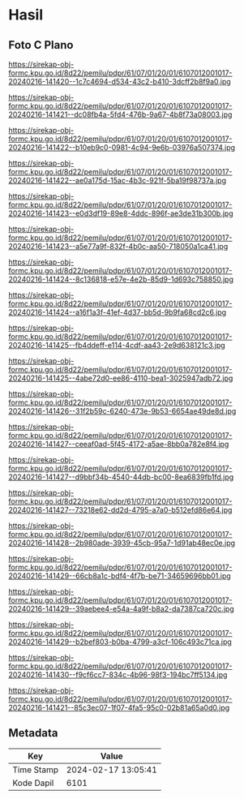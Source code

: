 # Hasil

## Foto C Plano

https://sirekap-obj-formc.kpu.go.id/8d22/pemilu/pdpr/61/07/01/20/01/6107012001017-20240216-141420--1c7c4694-d534-43c2-b410-3dcff2b8f9a0.jpg

https://sirekap-obj-formc.kpu.go.id/8d22/pemilu/pdpr/61/07/01/20/01/6107012001017-20240216-141421--dc08fb4a-5fd4-476b-9a67-4b8f73a08003.jpg

https://sirekap-obj-formc.kpu.go.id/8d22/pemilu/pdpr/61/07/01/20/01/6107012001017-20240216-141422--b10eb9c0-0981-4c94-9e6b-03976a507374.jpg

https://sirekap-obj-formc.kpu.go.id/8d22/pemilu/pdpr/61/07/01/20/01/6107012001017-20240216-141422--ae0a175d-15ac-4b3c-921f-5ba19f98737a.jpg

https://sirekap-obj-formc.kpu.go.id/8d22/pemilu/pdpr/61/07/01/20/01/6107012001017-20240216-141423--e0d3df19-89e8-4ddc-896f-ae3de31b300b.jpg

https://sirekap-obj-formc.kpu.go.id/8d22/pemilu/pdpr/61/07/01/20/01/6107012001017-20240216-141423--a5e77a9f-832f-4b0c-aa50-718050a1ca41.jpg

https://sirekap-obj-formc.kpu.go.id/8d22/pemilu/pdpr/61/07/01/20/01/6107012001017-20240216-141424--8c136818-e57e-4e2b-85d9-1d693c758850.jpg

https://sirekap-obj-formc.kpu.go.id/8d22/pemilu/pdpr/61/07/01/20/01/6107012001017-20240216-141424--a16f1a3f-41ef-4d37-bb5d-9b9fa68cd2c6.jpg

https://sirekap-obj-formc.kpu.go.id/8d22/pemilu/pdpr/61/07/01/20/01/6107012001017-20240216-141425--fb4ddeff-e114-4cdf-aa43-2e9d638121c3.jpg

https://sirekap-obj-formc.kpu.go.id/8d22/pemilu/pdpr/61/07/01/20/01/6107012001017-20240216-141425--4abe72d0-ee86-4110-bea1-3025947adb72.jpg

https://sirekap-obj-formc.kpu.go.id/8d22/pemilu/pdpr/61/07/01/20/01/6107012001017-20240216-141426--31f2b59c-6240-473e-9b53-6654ae49de8d.jpg

https://sirekap-obj-formc.kpu.go.id/8d22/pemilu/pdpr/61/07/01/20/01/6107012001017-20240216-141427--ceeaf0ad-5f45-4172-a5ae-8bb0a782e8f4.jpg

https://sirekap-obj-formc.kpu.go.id/8d22/pemilu/pdpr/61/07/01/20/01/6107012001017-20240216-141427--d9bbf34b-4540-44db-bc00-8ea6839fb1fd.jpg

https://sirekap-obj-formc.kpu.go.id/8d22/pemilu/pdpr/61/07/01/20/01/6107012001017-20240216-141427--73218e62-dd2d-4795-a7a0-b512efd86e64.jpg

https://sirekap-obj-formc.kpu.go.id/8d22/pemilu/pdpr/61/07/01/20/01/6107012001017-20240216-141428--2b980ade-3939-45cb-95a7-1d91ab48ec0e.jpg

https://sirekap-obj-formc.kpu.go.id/8d22/pemilu/pdpr/61/07/01/20/01/6107012001017-20240216-141429--66cb8a1c-bdf4-4f7b-be71-34659696bb01.jpg

https://sirekap-obj-formc.kpu.go.id/8d22/pemilu/pdpr/61/07/01/20/01/6107012001017-20240216-141429--39aebee4-e54a-4a9f-b8a2-da7387ca720c.jpg

https://sirekap-obj-formc.kpu.go.id/8d22/pemilu/pdpr/61/07/01/20/01/6107012001017-20240216-141429--b2bef803-b0ba-4799-a3cf-106c493c71ca.jpg

https://sirekap-obj-formc.kpu.go.id/8d22/pemilu/pdpr/61/07/01/20/01/6107012001017-20240216-141430--f9cf6cc7-834c-4b96-98f3-194bc7ff5134.jpg

https://sirekap-obj-formc.kpu.go.id/8d22/pemilu/pdpr/61/07/01/20/01/6107012001017-20240216-141421--85c3ec07-1f07-4fa5-95c0-02b81a65a0d0.jpg


## Metadata

| Key        | Value               |
| ---------- | ------------------- |
| Time Stamp | 2024-02-17 13:05:41 |
| Kode Dapil | 6101                |



